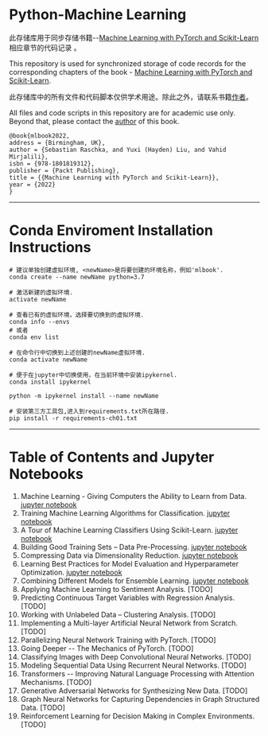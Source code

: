 # Python-Machine Learning

此存储库用于同步存储书籍--[Machine Learning with PyTorch and Scikit-Learn](https://www.amazon.com/Machine-Learning-PyTorch-Scikit-Learn-scikit-learn-ebook-dp-B09NW48MR1/dp/B09NW48MR1/)相应章节的代码记录 。

This repository is used for synchronized storage of code records for the corresponding chapters of the book - [Machine Learning with PyTorch and Scikit-Learn](https://www.amazon.com/Machine-Learning-PyTorch-Scikit-Learn-scikit-learn-ebook-dp-B09NW48MR1/dp/B09NW48MR1/).

此存储库中的所有文件和代码脚本仅供学术用途。除此之外，请联系书籍[作者](https://x.com/rasbt)。

All files and code scripts in this repository are for academic use only. Beyond that, please contact the [author](https://x.com/rasbt) of this book.

```
@book{mlbook2022,  
address = {Birmingham, UK},  
author = {Sebastian Raschka, and Yuxi (Hayden) Liu, and Vahid Mirjalili},  
isbn = {978-1801819312},   
publisher = {Packt Publishing},  
title = {{Machine Learning with PyTorch and Scikit-Learn}},  
year = {2022}  
}
```

---

# Conda Enviroment Installation Instructions

```
# 建议单独创建虚拟环境, <newName>是将要创建的环境名称，例如'mlbook'.
conda create --name newName python=3.7

# 激活新建的虚拟环境.
activate newName

# 查看已有的虚拟环境，选择要切换到的虚拟环境.
conda info --envs
# 或者
conda env list

# 在命令行中切换到上述创建的newName虚拟环境.
conda activate newName

# 便于在jupyter中切换使用，在当前环境中安装ipykernel.
conda install ipykernel

python -m ipykernel install --name newName

# 安装第三方工具包,进入到requirements.txt所在路径.
pip install -r requirements-ch01.txt
```

---

# Table of Contents and Jupyter Notebooks

1. Machine Learning - Giving Computers the Ability to Learn from Data. [jupyter notebook](https://github.com/YaoXiao-CS/Python-MachineLearning/blob/main/Chapter1.ipynb)
2. Training Machine Learning Algorithms for Classification. [jupyter notebook](https://github.com/YaoXiao-CS/Python-MachineLearning/blob/main/Chapter2.ipynb)
3. A Tour of Machine Learning Classifiers Using Scikit-Learn. [jupyter notebook](https://github.com/YaoXiao-CS/Python-MachineLearning/blob/main/Chapter3.ipynb)
4. Building Good Training Sets – Data Pre-Processing. [jupyter notebook](https://github.com/YaoXiao-CS/Python-MachineLearning/blob/main/Chapter4.ipynb)
5. Compressing Data via Dimensionality Reduction. [jupyter notebook](https://github.com/YaoXiao-CS/Python-MachineLearning/blob/main/Chapter5.ipynb)
6. Learning Best Practices for Model Evaluation and Hyperparameter Optimization. [jupyter notebook](https://github.com/YaoXiao-CS/Python-MachineLearning/blob/main/Chapter6.ipynb)
7. Combining Different Models for Ensemble Learning. [jupyter notebook](https://github.com/YaoXiao-CS/Python-MachineLearning/blob/main/Chapter7.ipynb)
8. Applying Machine Learning to Sentiment Analysis. [TODO]
9. Predicting Continuous Target Variables with Regression Analysis. [TODO]
10. Working with Unlabeled Data – Clustering Analysis. [TODO]
11. Implementing a Multi-layer Artificial Neural Network from Scratch. [TODO]
12. Parallelizing Neural Network Training with PyTorch. [TODO]
13. Going Deeper -- The Mechanics of PyTorch. [TODO]
14. Classifying Images with Deep Convolutional Neural Networks. [TODO]
15. Modeling Sequential Data Using Recurrent Neural Networks. [TODO]
16. Transformers -- Improving Natural Language Processing with Attention Mechanisms. [TODO]
17. Generative Adversarial Networks for Synthesizing New Data. [TODO]
18. Graph Neural Networks for Capturing Dependencies in Graph Structured Data. [TODO]
19. Reinforcement Learning for Decision Making in Complex Environments. [TODO]
